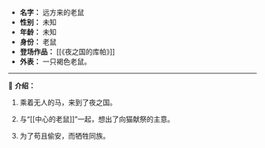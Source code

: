 
- **名字：** 远方来的老鼠
- **性别：** 未知
- **年龄：** 未知
- **身份：** 老鼠
- **登场作品：** [[《夜之国的库帕》]]
- **外表：**  一只褐色老鼠。

---

🐀 **介绍：** 

1. 乘着无人的马，来到了夜之国。

2. 与“[[中心的老鼠]]”一起，想出了向猫献祭的主意。

3. 为了苟且偷安，而牺牲同族。
